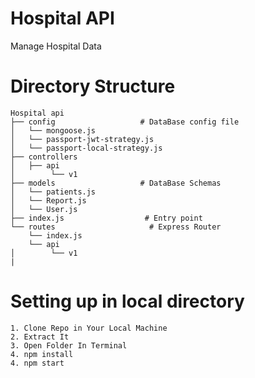 # Hospital API
Manage Hospital Data

# Directory Structure

```
Hospital api
├── config                   # DataBase config file
│   └── mongoose.js
│   └── passport-jwt-strategy.js
│   └── passport-local-strategy.js
├── controllers                
│   ├── api
│        └── v1
├── models                   # DataBase Schemas
│   └── patients.js
│   └── Report.js
│   └── User.js
├── index.js                  # Entry point
└── routes                     # Express Router
    └── index.js
    └── api
│        └── v1
|
```

    
    

# Setting up in local directory
```
1. Clone Repo in Your Local Machine
2. Extract It
3. Open Folder In Terminal 
4. npm install 
4. npm start 
```

